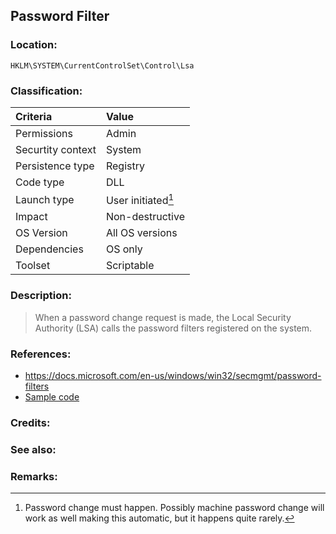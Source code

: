 ## Password Filter <!-- general "title" of the persistence. Good to be unique. -->
<!-- separate sections by two empty lines -->
<!-- do not remove empty sections  -->


### Location: <!-- where to find it -->
`HKLM\SYSTEM\CurrentControlSet\Control\Lsa`


### Classification: <!-- see "how it works" document. Empty lime must go next. -->

|Criteria|Value|
|:---|:---|
|Permissions|Admin|
|Securtity context| System|
|Persistence type| Registry |
|Code type|DLL|
|Launch type|User initiated[^1]|
|Impact|Non-destructive|
|OS Version|All OS versions|
|Dependencies|OS only|
|Toolset|Scriptable|


### Description:<!-- add two EOLs or two spaces at the end of line to create a line break -->
> When a password change request is made, the Local Security Authority (LSA) calls the password filters registered on the system.


### References: <!-- use <...> or [abc](https://...) syntax. Prepend with "- " when more than one -->
- <https://docs.microsoft.com/en-us/windows/win32/secmgmt/password-filters>
- [Sample code](https://github.com/gtworek/PSBits/tree/master/PasswordStealing)


### Credits: <!-- use [abc](https://...) syntax. Prepend with "- " when more than one. -->


### See also: <!-- if refering to the same repo, use [Name](file.md) syntax. -->
<!-- prepend with "- " if more than one -->


### Remarks: <!-- see the usage in the "classification" section. Use only 1:1 references i.e. not refering to the same footnote from two different places -->
[^1]: Password change must happen. Possibly machine password change will work as well making this automatic, but it happens quite rarely.
